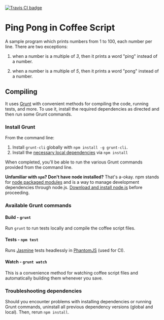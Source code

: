 <a href="https://travis-ci.org/igorlima/ping-pong-in-coffee">
  <img src="https://api.travis-ci.org/igorlima/ping-pong-in-coffee.png" alt="Travis CI badge" />
</a>

# Ping Pong in Coffee Script


A sample program which prints numbers from 1 to 100, each number per line. There are two exceptions:

1. when a number is a multiple of *3*, then it prints a word "ping" instead of a number.

2. when a number is a multiple of *5*, then it prints a word "pong" instead of a number.


## Compiling

It uses [Grunt](http://gruntjs.com/) with convenient methods for compiling the code, running tests, and more. To use it, install the required dependencies as directed and then run some Grunt commands.

### Install Grunt

From the command line:

1. Install `grunt-cli` globally with `npm install -g grunt-cli`.
2. Install the [necessary local dependencies](package.json) via `npm install`

When completed, you'll be able to run the various Grunt commands provided from the command line.

**Unfamiliar with `npm`? Don't have node installed?** That's a-okay. npm stands for [node packaged modules](http://npmjs.org/) and is a way to manage development dependencies through node.js. [Download and install node.js](http://nodejs.org/download/) before proceeding.

### Available Grunt commands

#### Build - `grunt`
Run `grunt` to run tests locally and compile the coffee script files.

#### Tests - `npm test`
Runs [Jasmine](http://pivotal.github.io/jasmine/) tests headlessly in [PhantomJS](http://phantomjs.org/) (used for CI).

#### Watch - `grunt watch`
This is a convenience method for watching coffee script files and automatically building them whenever you save.

### Troubleshooting dependencies

Should you encounter problems with installing dependencies or running Grunt commands, uninstall all previous dependency versions (global and local). Then, rerun `npm install`.
